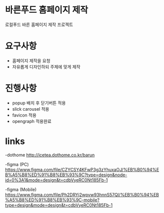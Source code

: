 # 바른푸드 홈페이지 제작
 로컬푸드 바른 홈페이지 제작 프로젝트

# 요구사항
- 홈페이지 제작을 요청
- 자유롭게 디자인하되 주제에 맞게 제작

# 진행사항
- popup 배치 후 닫기버튼 적용 
- slick carousel 적용 
- favicon 적용 
- opengraph 적용완료

# links
-dothome
http://icetea.dothome.co.kr/barun

-figma (PC)
https://www.figma.com/file/CZYCSY4KFwP3g3zYhuxaOJ/%EB%B0%94%EB%A5%B8%ED%91%B8%EB%93%9C?type=design&node-id=0%3A1&mode=design&t=cdbVyeRC0Nt185Fb-1

-figma (Mobile)
https://www.figma.com/file/Ph2DRYj2wpvw93hnnS57Ql/%EB%B0%94%EB%A5%B8%ED%91%B8%EB%93%9C-mobile?type=design&mode=design&t=cdbVyeRC0Nt185Fb-1
